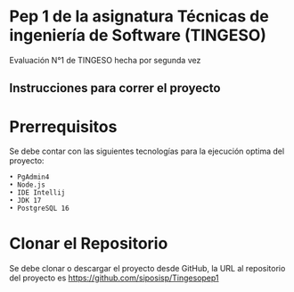 # Pep 1 de la asignatura Técnicas de ingeniería de Software (TINGESO)

Evaluación N°1 de TINGESO hecha por segunda vez

## Instrucciones para correr el proyecto

# Prerrequisitos
Se debe contar con las siguientes tecnologías para la ejecución optima del proyecto:
	
	• PgAdmin4
	• Node.js
	• IDE Intellij
	• JDK 17
	• PostgreSQL 16

# Clonar el Repositorio
Se debe clonar o descargar el proyecto desde GitHub, la URL al repositorio del proyecto es https://github.com/siposisp/Tingesopep1